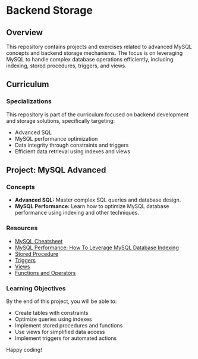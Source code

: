 # Backend Storage

## Overview
This repository contains projects and exercises related to advanced MySQL concepts and backend storage mechanisms. The focus is on leveraging MySQL to handle complex database operations efficiently, including indexing, stored procedures, triggers, and views.

## Curriculum

### Specializations
This repository is part of the curriculum focused on backend development and storage solutions, specifically targeting:

- Advanced SQL
- MySQL performance optimization
- Data integrity through constraints and triggers
- Efficient data retrieval using indexes and views

## Project: MySQL Advanced

### Concepts
- **Advanced SQL:** Master complex SQL queries and database design.
- **MySQL Performance:** Learn how to optimize MySQL database performance using indexing and other techniques.

### Resources
- [MySQL Cheatsheet](https://devhints.io/mysql)
- [MySQL Performance: How To Leverage MySQL Database Indexing](https://www.percona.com/blog/2011/08/03/how-to-leverage-mysql-database-indexing/)
- [Stored Procedure](https://dev.mysql.com/doc/refman/8.0/en/stored-routines.html)
- [Triggers](https://dev.mysql.com/doc/refman/8.0/en/triggers.html)
- [Views](https://dev.mysql.com/doc/refman/8.0/en/views.html)
- [Functions and Operators](https://dev.mysql.com/doc/refman/8.0/en/functions.html)

### Learning Objectives
By the end of this project, you will be able to:
- Create tables with constraints
- Optimize queries using indexes
- Implement stored procedures and functions
- Use views for simplified data access
- Implement triggers for automated actions


Happy coding!